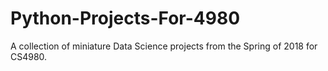 # Python-Projects-For-4980
A collection of miniature Data Science projects from the Spring of 2018 for CS4980.
